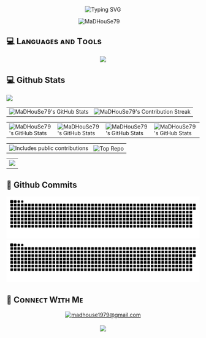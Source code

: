 <div align="center">
    <p><img src="https://readme-typing-svg.herokuapp.com?font=Jetbrains+mono&size=40&duration=5000&color=33FF33&center=true&vCenter=true&width=435&lines=Hi👋+I'm+MaDHouSe;..This+is..;..my+Github..;" alt="Typing SVG"/></p>
    <p><img src="https://komarev.com/ghpvc/?username=MaDHouSe79&label=Profile%20views&color=3464eb&style=for-the-badge&logo=star" alt="MaDHouSe79" style="padding-right:20px;" /></p>
</div>

<h2 class="section-heading">💻 Lᴀɴɢᴜᴀɢᴇs ᴀɴᴅ Tᴏᴏʟs</h2> 
<p align="center">
    <img width="500px" src="https://skillicons.dev/icons?i=py,php,html,css,js,jquery,lua,c,cs,cpp,vscode,dotnet,eclipse,linux,ubuntu,kali,windows,visualstudio,github,discord,gmail,bots,mysql,unity,unreal,wordpress&perline=13" />
</p>

<h2 class="section-heading"> 💻 Github Stats</h2>
<img src="https://github-profile-trophy.vercel.app/?username=MaDHouSe79&margin-w=15&margin-h=15&column=8&no-bg=true" />
<p align="center">
    <table align="center" width="100%" height="100%" >
        <tr>
           <td><img style="border: none;" src="https://github-profile-summary-cards.vercel.app/api/cards/profile-details?username=MaDHouSe79&theme=github_dark" alt="MaDHouSe79's GitHub Stats"/></td>   
           <td><img style="border: none;" src="https://github-readme-streak-stats.herokuapp.com/?user=MaDHouSe79&theme=merko" alt="MaDHouSe79's Contribution Streak"/></td>
        </tr>
    </table>
    <table align="center" width="100%" height="100%" >
        <tr>
            <td><img style="border: none;" src="https://github-profile-summary-cards.vercel.app/api/cards/stats?username=MaDHouSe79&theme=github_dark" alt="MaDHouSe79's GitHub Stats"/></td>
            <td><img style="border: none;" src="https://github-profile-summary-cards.vercel.app/api/cards/productive-time?username=MaDHouSe79&theme=github_dark&utcOffset=10" alt="MaDHouSe79's GitHub Stats"/>
            <td><img style="border: none;" src="https://github-profile-summary-cards.vercel.app/api/cards/repos-per-language?username=MaDHouSe79&theme=github_dark" alt="MaDHouSe79's GitHub Stats"/></td>
            <td><img style="border: none;" src="https://github-profile-summary-cards.vercel.app/api/cards/most-commit-language?username=MaDHouSe79&theme=github_dark" alt="MaDHouSe79's GitHub Stats"/></td>
        </tr>
    </table>
    <table align="center" width="100%" height="100%" >
        <tr>
           <td><img style="border: none;" src="https://api.vaunt.dev/v1/github/entities/MaDHouSe79/contributions?format=svg&private=true" width="350" title="Includes public contributions"/></td>   
           <td><img style="border: none;" align="center" src="https://github-contributor-stats.vercel.app/api?username=MaDHouSe79&limit=2&theme=nightowl&show_owner=true&combine_all_yearly_contributions=false&bg_color=0,000000,441350&title_color=c56a90&text_color=ffffff" alt="Top Repo" /></td>
        </tr>
    </table>
    <table align="center" width="100%" height="100%" >
        <tr>
           <td><img src="https://github-readme-activity-graph.vercel.app/graph?username=MaDHouSe79&bg_color=011627&color=79d3c3&line=c792ea&point=ffeb95&area=true&hide_border=false" border-radius="15"></td>
        </tr>
    </table>
</p>

<h2 class="section-heading">🚀 Github Commits</h2>
<p align="center">
  <img src="https://raw.githubusercontent.com/zanepearton/zanepearton/output/github-contribution-grid-snake-dark.svg#gh-dark-mode-only" alt="GitHub Contribution Grid Snake Animation Dark Mode"/>
  <img src="https://raw.githubusercontent.com/zanepearton/zanepearton/output/github-contribution-grid-snake.svg#gh-light-mode-only" alt="GitHub Contribution Grid Snake Animation Light Mode"/>
</p>

<h2 class="section-heading">🤝 Cᴏɴɴᴇᴄᴛ Wɪᴛʜ Mᴇ </h2>
<p align="center">
    <a href="mailto:madhouse1979@gmail.com" target="_blank"><img src="https://img.shields.io/badge/Gmail-D14836?style=for-the-badge&logo=gmail&logoColor=white" alt=madhouse1979@gmail.com mail style="margin-bottom: 5px;" /></a>
</p>

<!--Ending--> 
<p align="center">
  <img src="https://capsule-render.vercel.app/api?type=waving&color=gradient&height=65&section=footer"/>
</p>
